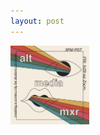 ```yaml
---
layout: post
---
```


<div>
<img src="../assets/2020-03-29-First-Altmediamxr.png" width="25%"/>


</div>
